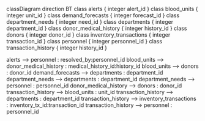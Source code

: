 classDiagram
direction BT
class alerts {
   integer alert_id
}
class blood_units {
   integer unit_id
}
class demand_forecasts {
   integer forecast_id
}
class department_needs {
   integer need_id
}
class departments {
   integer department_id
}
class donor_medical_history {
   integer history_id
}
class donors {
   integer donor_id
}
class inventory_transactions {
   integer transaction_id
}
class personnel {
   integer personnel_id
}
class transaction_history {
   integer history_id
}

alerts  -->  personnel : resolved_by:personnel_id
blood_units  -->  donor_medical_history : medical_history_id:history_id
blood_units  -->  donors : donor_id
demand_forecasts  -->  departments : department_id
department_needs  -->  departments : department_id
department_needs  -->  personnel : personnel_id
donor_medical_history  -->  donors : donor_id
transaction_history  -->  blood_units : unit_id
transaction_history  -->  departments : department_id
transaction_history  -->  inventory_transactions : inventory_tx_id:transaction_id
transaction_history  -->  personnel : personnel_id
